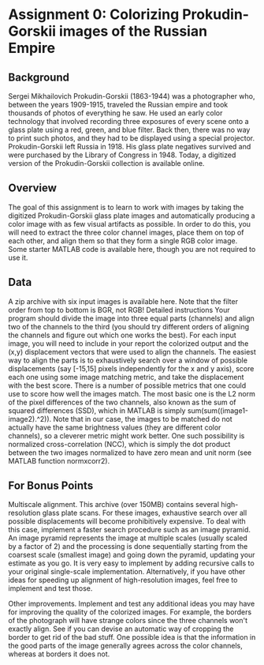 # Assignment 0: Colorizing Prokudin-Gorskii images of the Russian Empire
## Background
Sergei Mikhailovich Prokudin-Gorskii (1863-1944) was a photographer who, between the years 1909-1915, traveled the Russian empire and took thousands of photos of everything he saw. He used an early color technology that involved recording three exposures of every scene onto a glass plate using a red, green, and blue filter. Back then, there was no way to print such photos, and they had to be displayed using a special projector. Prokudin-Gorskii left Russia in 1918. His glass plate negatives survived and were purchased by the Library of Congress in 1948. Today, a digitized version of the Prokudin-Gorskii collection is available online.

## Overview
The goal of this assignment is to learn to work with images by taking the digitized Prokudin-Gorskii glass plate images and automatically producing a color image with as few visual artifacts as possible. In order to do this, you will need to extract the three color channel images, place them on top of each other, and align them so that they form a single RGB color image. Some starter MATLAB code is available here, though you are not required to use it.

## Data
A zip archive with six input images is available here. Note that the filter order from top to bottom is BGR, not RGB!
Detailed instructions
Your program should divide the image into three equal parts (channels) and align two of the channels to the third (you should try different orders of aligning the channels and figure out which one works the best). For each input image, you will need to include in your report the colorized output and the (x,y) displacement vectors that were used to align the channels.
The easiest way to align the parts is to exhaustively search over a window of possible displacements (say [-15,15] pixels independently for the x and y axis), score each one using some image matching metric, and take the displacement with the best score. There is a number of possible metrics that one could use to score how well the images match. The most basic one is the L2 norm of the pixel differences of the two channels, also known as the sum of squared differences (SSD), which in MATLAB is simply sum(sum((image1-image2).^2)). Note that in our case, the images to be matched do not actually have the same brightness values (they are different color channels), so a cleverer metric might work better. One such possibility is normalized cross-correlation (NCC), which is simply the dot product between the two images normalized to have zero mean and unit norm (see MATLAB function normxcorr2).

## For Bonus Points
Multiscale alignment. This archive (over 150MB) contains several high-resolution glass plate scans. For these images, exhaustive search over all possible displacements will become prohibitively expensive. To deal with this case, implement a faster search procedure such as an image pyramid. An image pyramid represents the image at multiple scales (usually scaled by a factor of 2) and the processing is done sequentially starting from the coarsest scale (smallest image) and going down the pyramid, updating your estimate as you go. It is very easy to implement by adding recursive calls to your original single-scale implementation. Alternatively, if you have other ideas for speeding up alignment of high-resolution images, feel free to implement and test those.

Other improvements. Implement and test any additional ideas you may have for improving the quality of the colorized images. For example, the borders of the photograph will have strange colors since the three channels won't exactly align. See if you can devise an automatic way of cropping the border to get rid of the bad stuff. One possible idea is that the information in the good parts of the image generally agrees across the color channels, whereas at borders it does not.

